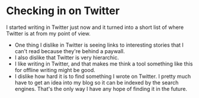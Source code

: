# Checking in on Twitter
I started writing in Twitter just now and it turned into a short list of where Twitter is at from my point of view. 
* One thing I dislike in Twitter is seeing links to interesting stories that I can't read because they're behind a paywall.
* I also dislike that Twitter is very hierarchic. 
* I like writing in Twitter, and that makes me think a tool something like this for offline writing might be good.
* I dislike how hard it is to find something I wrote on Twitter. I pretty much have to get an idea into my blog so it can be indexed by the search engines. That's the only way I have any hope of finding it in the future. 

